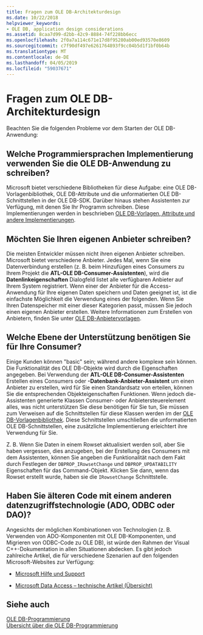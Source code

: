 ```yaml
---
title: Fragen zum OLE DB-Architekturdesign
ms.date: 10/22/2018
helpviewer_keywords:
- OLE DB, application design considerations
ms.assetid: 8caa7d99-d2bb-42c9-8884-74f228bb6ecc
ms.openlocfilehash: 2f0a7a114c671e17d8f95280ab00ed93570e8609
ms.sourcegitcommit: c7f90df497e6261764893f9cc04b5d1f1bf0b64b
ms.translationtype: MT
ms.contentlocale: de-DE
ms.lasthandoff: 04/05/2019
ms.locfileid: "59037671"
---
```

# <a name="ole-db-architectural-design-issues"></a>Fragen zum OLE DB-Architekturdesign

Beachten Sie die folgenden Probleme vor dem Starten der OLE DB-Anwendung:

## <a name="what-programming-implementation-will-you-use-to-write-your-ole-db-application"></a>Welche Programmiersprachen Implementierung verwenden Sie die OLE DB-Anwendung zu schreiben?

Microsoft bietet verschiedene Bibliotheken für diese Aufgabe: eine OLE DB-Vorlagenbibliothek, OLE DB-Attribute und die unformatierten OLE DB-Schnittstellen in der OLE DB-SDK. Darüber hinaus stehen Assistenten zur Verfügung, mit denen Sie Ihr Programm schreiben. Diese Implementierungen werden in beschrieben [OLE DB-Vorlagen, Attribute und andere Implementierungen](../../data/oledb/ole-db-templates-attributes-and-other-implementations.md).

## <a name="do-you-need-to-write-your-own-provider"></a>Möchten Sie Ihren eigenen Anbieter schreiben?

Die meisten Entwickler müssen nicht ihren eigenen Anbieter schreiben. Microsoft bietet verschiedene Anbieter. Jedes Mal, wenn Sie eine Datenverbindung erstellen (z. B. beim Hinzufügen eines Consumers zu Ihrem Projekt die **ATL-OLE DB-Consumer-Assistenten**), wird die **Datenlinkeigenschaften** Dialogfeld listet alle verfügbaren Anbieter auf Ihrem System registriert. Wenn einer der Anbieter für die Access-Anwendung für Ihre eigenen Daten speichern und Daten geeignet ist, ist die einfachste Möglichkeit die Verwendung eines der folgenden. Wenn Sie Ihren Datenspeicher mit einer dieser Kategorien passt, müssen Sie jedoch einen eigenen Anbieter erstellen. Weitere Informationen zum Erstellen von Anbietern, finden Sie unter [OLE DB-Anbietervorlagen](../../data/oledb/ole-db-provider-templates-cpp.md).

## <a name="what-level-of-support-do-you-need-for-your-consumer"></a>Welche Ebene der Unterstützung benötigen Sie für Ihre Consumer?

Einige Kunden können "basic" sein; während andere komplexe sein können. Die Funktionalität des OLE DB-Objekte wird durch die Eigenschaften angegeben. Bei Verwendung der **ATL-OLE DB-Consumer-Assistenten** Erstellen eines Consumers oder **-Datenbank-Anbieter-Assistent** um einen Anbieter zu erstellen, wird für Sie einen Standardsatz von erteilen, können Sie die entsprechenden Objekteigenschaften Funktionen. Wenn jedoch die-Assistenten generierte Klassen Consumer- oder Anbietersteuerelement alles, was nicht unterstützen Sie diese benötigen für Sie tun, Sie müssen zum Verweisen auf die Schnittstellen für diese Klassen werden im der [OLE DB-Vorlagenbibliothek](../../data/oledb/ole-db-templates.md). Diese Schnittstellen umschließen die unformatierten OLE DB-Schnittstellen, eine zusätzliche Implementierung erleichtert ihre Verwendung für Sie.

Z. B. Wenn Sie Daten in einem Rowset aktualisiert werden soll, aber Sie haben vergessen, dies anzugeben, bei der Erstellung des Consumers mit dem Assistenten, können Sie angeben die Funktionalität nach dem Fakt durch Festlegen der `DBPROP_IRowsetChange` und `DBPROP_UPDATABILITY` Eigenschaften für das Command-Objekt. Klicken Sie dann, wenn das Rowset erstellt wurde, haben sie die `IRowsetChange` Schnittstelle.

## <a name="do-you-have-older-code-using-another-data-access-technology-ado-odbc-or-dao"></a>Haben Sie älteren Code mit einem anderen datenzugriffstechnologie (ADO, ODBC oder DAO)?

Angesichts der möglichen Kombinationen von Technologien (z. B. Verwenden von ADO-Komponenten mit OLE DB-Komponenten, und Migrieren von ODBC-Code zu OLE DB), ist würde den Rahmen der Visual C++-Dokumentation in allen Situationen abdecken. Es gibt jedoch zahlreiche Artikel, die für verschiedene Szenarien auf den folgenden Microsoft-Websites zur Verfügung:

- [Microsoft Hilfe und Support](https://support.microsoft.com/)

- [Microsoft Data Access – technische Artikel (Übersicht)](https://msdn.microsoft.com/library/ms810811.aspx)

## <a name="see-also"></a>Siehe auch

[OLE DB-Programmierung](../../data/oledb/ole-db-programming.md)<br/>
[Übersicht über die OLE DB-Programmierung](../../data/oledb/ole-db-programming-overview.md)
